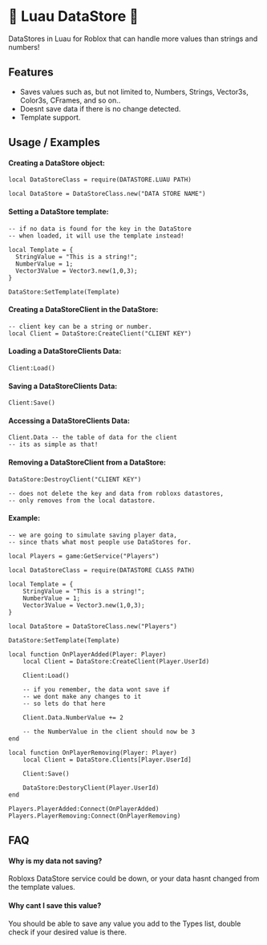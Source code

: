
# 💾 Luau DataStore 💾

DataStores in Luau for Roblox that can handle more values than strings and numbers!
## Features

 - Saves values such as, but not limited to, Numbers, Strings, Vector3s, Color3s, CFrames, and so on..
 - Doesnt save data if there is no change detected.
 - Template support.

## Usage / Examples

#### Creating a DataStore object:
```luau
local DataStoreClass = require(DATASTORE.LUAU PATH)

local DataStore = DataStoreClass.new("DATA STORE NAME")
```

#### Setting a DataStore template:
```luau
-- if no data is found for the key in the DataStore
-- when loaded, it will use the template instead!

local Template = {
  StringValue = "This is a string!";
  NumberValue = 1;
  Vector3Value = Vector3.new(1,0,3);
}

DataStore:SetTemplate(Template)
```

#### Creating a DataStoreClient in the DataStore:
```luau
-- client key can be a string or number.
local Client = DataStore:CreateClient("CLIENT KEY")
```

#### Loading a DataStoreClients Data:
```luau
Client:Load()
```

#### Saving a DataStoreClients Data:
```luau
Client:Save()
```

#### Accessing a DataStoreClients Data:
```luau
Client.Data -- the table of data for the client
-- its as simple as that!
```

#### Removing a DataStoreClient from a DataStore:
```luau
DataStore:DestroyClient("CLIENT KEY")

-- does not delete the key and data from robloxs datastores,
-- only removes from the local datastore.
```

#### Example:
```luau
-- we are going to simulate saving player data,
-- since thats what most people use DataStores for.

local Players = game:GetService("Players")

local DataStoreClass = require(DATASTORE CLASS PATH)

local Template = {
	StringValue = "This is a string!";
	NumberValue = 1;
	Vector3Value = Vector3.new(1,0,3);
}

local DataStore = DataStoreClass.new("Players")

DataStore:SetTemplate(Template)

local function OnPlayerAdded(Player: Player)
	local Client = DataStore:CreateClient(Player.UserId)

	Client:Load()

	-- if you remember, the data wont save if
	-- we dont make any changes to it
	-- so lets do that here

	Client.Data.NumberValue += 2

	-- the NumberValue in the client should now be 3
end

local function OnPlayerRemoving(Player: Player)
	local Client = DataStore.Clients[Player.UserId]

	Client:Save()

	DataStore:DestoryClient(Player.UserId)
end

Players.PlayerAdded:Connect(OnPlayerAdded)
Players.PlayerRemoving:Connect(OnPlayerRemoving)
```
## FAQ

#### Why is my data not saving?

Robloxs DataStore service could be down, or your data hasnt changed from the template values.

#### Why cant I save this value?

You should be able to save any value you add to the Types list, double check if your desired value is there.

